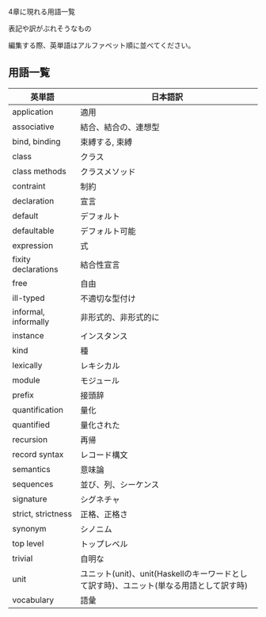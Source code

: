 4章に現れる用語一覧

表記や訳がぶれそうなもの

編集する際、英単語はアルファベット順に並べてください。

## 用語一覧

|英単語|日本語訳|
|--|--|
|application|適用|
|associative|結合、結合の、連想型|
|bind, binding|束縛する, 束縛|
|class|クラス|
|class methods|クラスメソッド|
|contraint|制約|
|declaration|宣言|
|default|デフォルト|
|defaultable|デフォルト可能|
|expression|式|
|fixity declarations|結合性宣言|
|free|自由|
|ill-typed|不適切な型付け|
|informal, informally|非形式的、非形式的に|
|instance|インスタンス|
|kind|種|
|lexically|レキシカル|
|module|モジュール|
|prefix|接頭辞|
|quantification|量化|
|quantified|量化された|
|recursion|再帰|
|record syntax|レコード構文|
|semantics|意味論|
|sequences|並び、列、シーケンス|
|signature|シグネチャ|
|strict, strictness|正格、正格さ|
|synonym|シノニム|
|top level|トップレベル|
|trivial|自明な|
|unit|ユニット(unit)、unit(Haskellのキーワードとして訳す時)、ユニット(単なる用語として訳す時)|
|vocabulary|語彙|

